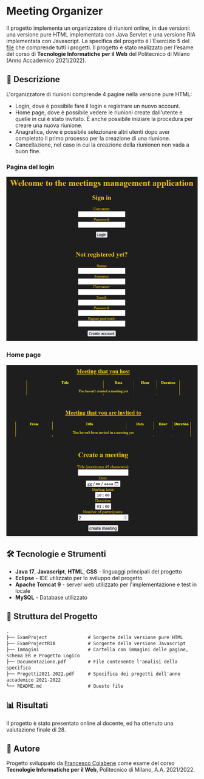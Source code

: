 # Meeting Organizer

Il progetto implementa un organizzatore di riunioni online, in due versioni: una versione pure HTML implementata con Java Servlet e una versione RIA implementata con Javascript. La specifica del progetto è l'Esercizio 5 del [file](Progetti2021-2022.pdf) che comprende tutti i progetti. Il progetto è stato realizzato per l'esame del corso di **Tecnologie Informatiche per il Web** del Politecnico di Milano (Anno Accademico 2021/2022).

## 📌 Descrizione

L'organizzatore di riunioni comprende 4 pagine nella versione pure HTML:
- Login, dove è possibile fare il login e registrare un nuovo account.
- Home page, dove è possibile vedere le riunioni create dall'utente e quelle in cui è stato invitato. È anche possibile iniziare la procedura per creare una nuova riunione.
- Anagrafica, dove è possibile selezionare altri utenti dopo aver completato il primo processo per la creazione di una riunione.
- Cancellazione, nel caso in cui la creazione della riunionen non vada a buon fine.

### Pagina del login
![Login](Immagini/Login.png 'Login')

### Home page
![Home Page](Immagini/HomePage.png 'Home Pagei')


## 🛠 Tecnologie e Strumenti

- **Java 17**, **Javascript**, **HTML**, **CSS** - linguaggi principali del progetto
- **Eclipse** - IDE utilizzato per lo sviluppo del progetto
- **Apache Tomcat 9** - server web utilizzato per l'implementazione e test in locale
- **MySQL** - Database utilizzato


## 📁 Struttura del Progetto

```
.
├── ExamProject               # Sorgente della versione pure HTML
├── ExamProjectRIA            # Sorgente della versione Javascript
├── Immagini                  # Cartella con immagini delle pagine, schema ER e Progetto Logico
├── Documentazione.pdf        # File contenente l'analisi della specifica
├── Progetti2021-2022.pdf     # Specifica dei progetti dell'anno accademico 2021-2022 
└── README.md                 # Questo file
```

## 📊 Risultati 

Il progetto è stato presentato online al docente, ed ha ottenuto una valutazione finale di 28.

## 👤 Autore

Progetto sviluppato da [Francesco Colabene](https://github.com/FrancescoColabene) come esame del corso **Tecnologie Informatiche per il Web**, Politecnico di Milano, A.A. 2021/2022.
